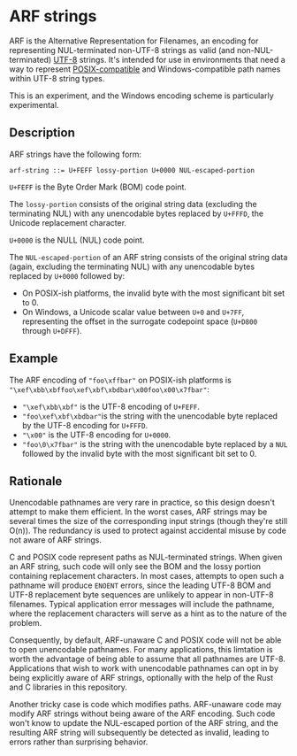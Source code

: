 # ARF strings

ARF is the Alternative Representation for Filenames, an encoding for
representing NUL-terminated non-UTF-8 strings as valid (and non-NUL-terminated)
[UTF-8] strings. It's intended for use in environments that need a way to
represent [POSIX-compatible] and Windows-compatible path names within UTF-8
string types.

This is an experiment, and the Windows encoding scheme is particularly
experimental.

[UTF-8]: https://en.wikipedia.org/wiki/UTF-8
[POSIX-compatible]: https://pubs.opengroup.org/onlinepubs/9699919799/basedefs/V1_chap03.html#tag_03_271

## Description

ARF strings have the following form:

```
arf-string ::= U+FEFF lossy-portion U+0000 NUL-escaped-portion
```

`U+FEFF` is the Byte Order Mark (BOM) code point.

The `lossy-portion` consists of the original string data (excluding the
terminating NUL) with any unencodable bytes replaced by `U+FFFD`, the Unicode
replacement character.

`U+0000` is the NULL (NUL) code point.

The `NUL-escaped-portion` of an ARF string consists of the original string
data (again, excluding the terminating NUL) with any unencodable bytes replaced
by `U+0000` followed by:
 - On POSIX-ish platforms, the invalid byte with the most significant bit set to 0.
 - On Windows, a Unicode scalar value between `U+0` and `U+7FF`, representing
   the offset in the surrogate codepoint space (`U+D800` through `U+DFFF`).

## Example

The ARF encoding of `"foo\xffbar"` on POSIX-ish platforms is `"\xef\xbb\xbffoo\xef\xbf\xbdbar\x00foo\x00\x7fbar"`:
 - `"\xef\xbb\xbf"` is the UTF-8 encoding of `U+FEFF`.
 - `"foo\xef\xbf\xbdbar"`is the string with the unencodable byte replaced by the UTF-8 encoding for `U+FFFD`.
 - `"\x00"` is the UTF-8 encoding for `U+0000`.
 - `"foo\0\x7fbar"` is the string with the unencodable byte replaced by a `NUL` followed by the invalid byte with the most significant bit set to 0.

## Rationale

Unencodable pathnames are very rare in practice, so this design doesn't attempt to
make them efficient. In the worst cases, ARF strings may be several times the size
of the corresponding input strings (though they're still O(n)). The redundancy is
used to protect against accidental misuse by code not aware of ARF strings.

C and POSIX code represent paths as NUL-terminated strings. When given an ARF string,
such code will only see the BOM and the lossy portion containing replacement characters.
In most cases, attempts to open such a pathname will produce `ENOENT` errors, since the
leading UTF-8 BOM and UTF-8 replacement byte sequences are unlikely to appear in
non-UTF-8 filenames. Typical application error messages will include the pathname,
where the replacement characters will serve as a hint as to the nature of the problem.

Consequently, by default, ARF-unaware C and POSIX code will not be able to open
unencodable pathnames. For many applications, this limtation is worth the advantage
of being able to assume that all pathnames are UTF-8. Applications that wish to
work with unencodable pathnames can opt in by being explicitly aware of ARF strings,
optionally with the help of the Rust and C libraries in this repository.

Another tricky case is code which modifies paths. ARF-unaware code may modify ARF
strings without being aware of the ARF encoding. Such code won't know to update the
NUL-escaped portion of the ARF string, and the resulting ARF string will subsequently
be detected as invalid, leading to errors rather than surprising behavior.
